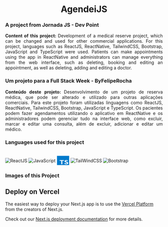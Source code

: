 <h1 align="center">AgendeiJS</h1>

<div>
  <h3 align="justify">A project from Jornada JS - Dev Point</h3>
  <p align="justify"><strong>Content of this project: </strong>Development of a medical reserve project, which can be changed and used for other commercial applications. For this project, languages ​​such as ReactJS, ReactNative, TailwindCSS, Bootstrap, JavaScript and TypeScript were used. Patients can make appointments using the app in ReactNative and administrators can manage everything from the web interface, such as deleting, booking and editing an appointment, as well as deleting, adding and editing a doctor.</p>
</div>

<div>
  <h3 align="justify">Um projeto para a Full Stack Week - ByFelipeRocha</h3>
    <p align="justify"><strong>Conteúdo deste projeto: </strong>Desenvolvimento de um projeto de reserva médica, que pode ser alterado e utilizado para outras aplicações comerciais. Para este projeto foram utilizadas linguagens como ReactJS, ReactNative, TailwindCSS, Bootstrap, JavaScript e TypeScript. Os pacientes podem fazer agendamentos utilizando o aplicativo em ReactNative e os administradores podem gerenciar tudo na interface web, como excluir, marcar e editar uma consulta, além de excluir, adicionar e editar um médico.</p>
</div>

<h3 align="left">Languages ​​used for this project</h3>
<div style="display: inline_block"><br>
  <img align="center" alt="ReactJS" height="30" width="40" src="https://cdn.jsdelivr.net/gh/devicons/devicon@latest/icons/react/react-original.svg" />
  <img align="center" alt="JavaScript" height="30" width="40" src="https://cdn.jsdelivr.net/gh/devicons/devicon@latest/icons/javascript/javascript-original.svg" />          
  <img align="center" alt="Typescript" height="30" width="40" src="https://raw.githubusercontent.com/devicons/devicon/master/icons/typescript/typescript-original.svg">
  <img align="center" alt="TailWindCSS" height="30" width="40" src="https://cdn.jsdelivr.net/gh/devicons/devicon@latest/icons/tailwindcss/tailwindcss-original.svg" />
  <img align="center" alt="Bootstrap" height="30" width="40" src="https://cdn.jsdelivr.net/gh/devicons/devicon@latest/icons/bootstrap/bootstrap-original.svg" />
</div>

<h3>Images of this Project</h3>

## Deploy on Vercel

The easiest way to deploy your Next.js app is to use the [Vercel Platform](https://vercel.com/new?utm_medium=default-template&filter=next.js&utm_source=create-next-app&utm_campaign=create-next-app-readme) from the creators of Next.js.

Check out our [Next.js deployment documentation](https://nextjs.org/docs/deployment) for more details.
